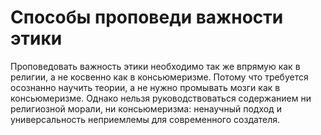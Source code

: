 # Способы проповеди важности этики

Проповедовать важность этики необходимо так же впрямую как в религии, а не косвенно как в консьюмеризме. Потому что требуется осознанно научить теории, а не нужно промывать мозги как в консьюмеризме. Однако нельзя руководствоваться содержанием ни религиозной морали, ни консьюмеризма: ненаучный подход и универсальность неприемлемы для современного создателя.
